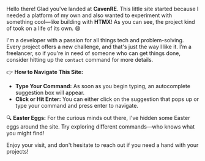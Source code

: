 Hello there! Glad you've landed at **CavenRE**. This little site started because I needed a platform of my own and also wanted to experiment with something cool—like building with **HTMX**! As you can see, the project kind of took on a life of its own. 😄

I'm a developer with a passion for all things tech and problem-solving. Every project offers a new challenge, and that's just the way I like it. I’m a freelancer, so if you're in need of someone who can get things done, consider hitting up the `contact` command for more details.

👉 **How to Navigate This Site:**
- **Type Your Command:** As soon as you begin typing, an autocomplete suggestion box will appear. 
- **Click or Hit Enter:** You can either click on the suggestion that pops up or type your command and press enter to navigate.

🔍 **Easter Eggs:** For the curious minds out there, I've hidden some Easter eggs around the site. Try exploring different commands—who knows what you might find!

Enjoy your visit, and don't hesitate to reach out if you need a hand with your projects!